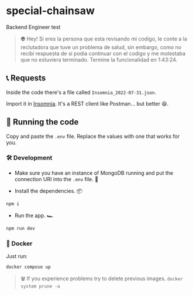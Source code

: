 # special-chainsaw

Backend Engineer test

> 👽 Hey! Si eres la persona que esta revisando mi codigo, le conte a la reclutadora que tuve un problema de salud, sin embargo, como no recibi respuesta de si podia continuar con el codigo y me molestaba que no estuviera terminado. Termine la funcionalidad en 1:43:24.

## 📞 Requests

Inside the code there's a file called `Insomnia_2022-07-31.json`.

Import it in [Insomnia](https://insomnia.rest). It's a REST client like Postman... but better 😆.

## 🚀 Running the code

Copy and paste the `.env` file. Replace the values with one that works for you.

### 🛠 Development

- Make sure you have an instance of MongoDB running and put the connection URI into the `.env` file. 🍃

- Install the dependencies. 📦

``` sh
npm i
```

- Run the app. 🏎

```sh
npm run dev
```

### 🐳 Docker

Just run:

```sh
docker compose up
```

> 🗑 If you experience problems try to delete previous images. `docker system prune -a`
